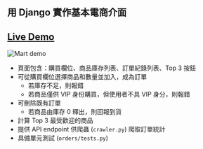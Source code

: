 ## 用 Django 實作基本電商介面

## [Live Demo](https://martdemo.herokuapp.com/)

![Mart demo](https://i.imgur.com/ioUsP7P.jpg)

* 頁面包含：購買欄位、商品庫存列表、訂單紀錄列表、Top 3 按鈕
* 可從購買欄位選擇商品和數量並加入，成為訂單
    * 若庫存不足，則報錯
    * 若商品僅供 VIP 身份購買，但使用者不具 VIP 身分，則報錯
* 可刪除既有訂單
    * 若商品由庫存 0 釋出，則回報到貨
* 計算 Top 3 最受歡迎的商品
* 提供 API endpoint 供爬蟲 (``crawler.py``) 爬取訂單統計
* 具備單元測試 (``orders/tests.py``)
